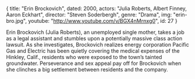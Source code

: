 {
  title: "Erin Brockovich",
  dated:  2000,
  actors: "Julia Roberts, Albert Finney, Aaron Eckhart",
  director: "Steven Soderbergh",
  genre: "Drama",
  img: "erin-bro.jpg",
  youtube: "http://www.youtube.com/v/BGX4nMrnxg0",
  id: 27
}

Erin Brockovich (Julia Roberts), an unemployed single mother, takes a job as a legal assistant and stumbles upon a potentially massive class action lawsuit. As she investigates, Brockovich realizes energy corporation Pacific Gas and Electric has been quietly covering the medical expenses of the Hinkley, Calif., residents who were exposed to the town’s tainted groundwater. Perseverance and sex appeal pay off for Brockovich when she clinches a big settlement between residents and the company. 